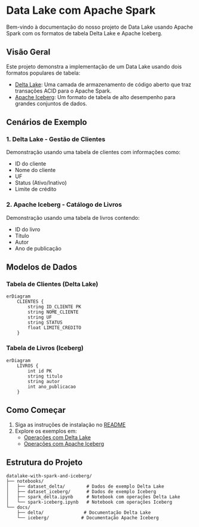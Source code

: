 # Data Lake com Apache Spark

Bem-vindo à documentação do nosso projeto de Data Lake usando Apache Spark com os formatos de tabela Delta Lake e Apache Iceberg.

## Visão Geral

Este projeto demonstra a implementação de um Data Lake usando dois formatos populares de tabela:

- [Delta Lake](delta/index.md): Uma camada de armazenamento de código aberto que traz transações ACID para o Apache Spark.
- [Apache Iceberg](iceberg/index.md): Um formato de tabela de alto desempenho para grandes conjuntos de dados.

## Cenários de Exemplo

### 1. Delta Lake - Gestão de Clientes

Demonstração usando uma tabela de clientes com informações como:
- ID do cliente
- Nome do cliente
- UF
- Status (Ativo/Inativo)
- Limite de crédito

### 2. Apache Iceberg - Catálogo de Livros

Demonstração usando uma tabela de livros contendo:
- ID do livro
- Título
- Autor
- Ano de publicação

## Modelos de Dados

### Tabela de Clientes (Delta Lake)
```mermaid
erDiagram
    CLIENTES {
        string ID_CLIENTE PK
        string NOME_CLIENTE
        string UF
        string STATUS
        float LIMITE_CREDITO
    }
```

### Tabela de Livros (Iceberg)
```mermaid
erDiagram
    LIVROS {
        int id PK
        string titulo
        string autor
        int ano_publicacao
    }
```

## Como Começar

1. Siga as instruções de instalação no [README](../README.md)
2. Explore os exemplos em:
   - [Operações com Delta Lake](delta/operations.md)
   - [Operações com Apache Iceberg](iceberg/operations.md)

## Estrutura do Projeto

```
datalake-with-spark-and-iceberg/
├── notebooks/
│   ├── dataset_delta/        # Dados de exemplo Delta Lake
│   ├── dataset_iceberg/      # Dados de exemplo Iceberg
│   ├── spark_delta.ipynb     # Notebook com operações Delta Lake
│   └── spark-iceberg.ipynb   # Notebook com operações Iceberg
└── docs/
    ├── delta/               # Documentação Delta Lake
    └── iceberg/            # Documentação Apache Iceberg
``` 